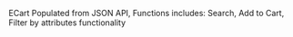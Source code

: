 ECart Populated from JSON API, Functions includes: Search, Add to Cart, Filter by attributes functionality
